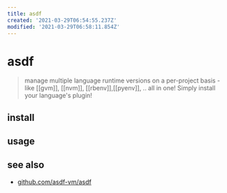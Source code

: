 ```yaml
---
title: asdf
created: '2021-03-29T06:54:55.237Z'
modified: '2021-03-29T06:58:11.854Z'
---
```


# asdf

> manage multiple language runtime versions on a per-project basis - like [[gvm]], [[nvm]], [[rbenv]],[[pyenv]], .. all in one! Simply install your language's plugin!

## install

## usage

## see also
- [github.com/asdf-vm/asdf](https://github.com/asdf-vm/asdf)
